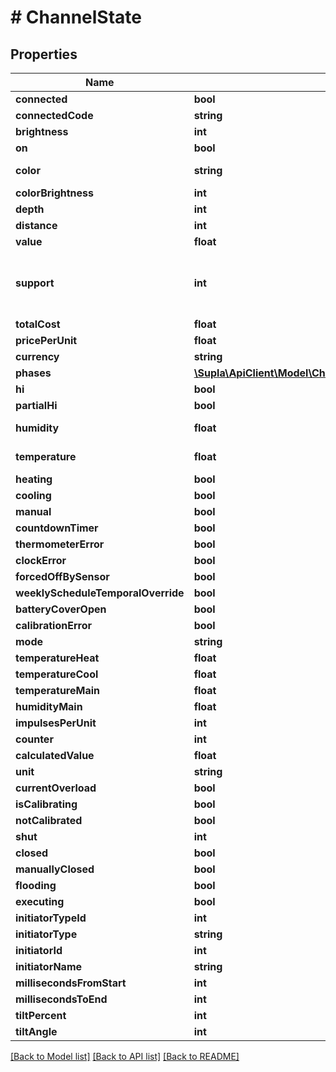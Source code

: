 # # ChannelState

## Properties

Name | Type | Description | Notes
------------ | ------------- | ------------- | -------------
**connected** | **bool** |  | [optional]
**connectedCode** | **string** |  | [optional]
**brightness** | **int** | current dimmer brightness value in percent | [optional]
**on** | **bool** |  | [optional]
**color** | **string** | integer (hex) value of a current color, ranging from &#x60;0x000001&#x60; to &#x60;0xFFFFFF&#x60; | [optional]
**colorBrightness** | **int** | color brightness in percent | [optional]
**depth** | **int** |  | [optional]
**distance** | **int** |  | [optional]
**value** | **float** |  | [optional]
**support** | **int** | A bitmask indicating which measurements are supported by the electricity meter. See https://github.com/SUPLA/supla-cloud/blob/master/src/SuplaBundle/Enums/ElectricityMeterSupportBits.php for more info. All not supported measurements will not be present in the response. | [optional]
**totalCost** | **float** |  | [optional]
**pricePerUnit** | **float** |  | [optional]
**currency** | **string** |  | [optional]
**phases** | [**\Supla\ApiClient\Model\ChannelStateElectricityMeterPhase[]**](ChannelStateElectricityMeterPhase.md) |  | [optional]
**hi** | **bool** |  | [optional]
**partialHi** | **bool** |  | [optional]
**humidity** | **float** | value provided by the sensor, including possibly configured delta adjustment | [optional]
**temperature** | **float** | value provided by the sensor, including possibly configured delta adjustment | [optional]
**heating** | **bool** |  | [optional]
**cooling** | **bool** |  | [optional]
**manual** | **bool** |  | [optional]
**countdownTimer** | **bool** |  | [optional]
**thermometerError** | **bool** |  | [optional]
**clockError** | **bool** |  | [optional]
**forcedOffBySensor** | **bool** |  | [optional]
**weeklyScheduleTemporalOverride** | **bool** |  | [optional]
**batteryCoverOpen** | **bool** |  | [optional]
**calibrationError** | **bool** |  | [optional]
**mode** | **string** |  | [optional]
**temperatureHeat** | **float** |  | [optional]
**temperatureCool** | **float** |  | [optional]
**temperatureMain** | **float** |  | [optional]
**humidityMain** | **float** |  | [optional]
**impulsesPerUnit** | **int** |  | [optional]
**counter** | **int** |  | [optional]
**calculatedValue** | **float** |  | [optional]
**unit** | **string** |  | [optional]
**currentOverload** | **bool** |  | [optional]
**isCalibrating** | **bool** |  | [optional]
**notCalibrated** | **bool** |  | [optional]
**shut** | **int** |  | [optional]
**closed** | **bool** |  | [optional]
**manuallyClosed** | **bool** |  | [optional]
**flooding** | **bool** |  | [optional]
**executing** | **bool** |  |
**initiatorTypeId** | **int** |  | [optional]
**initiatorType** | **string** |  | [optional]
**initiatorId** | **int** |  | [optional]
**initiatorName** | **string** |  | [optional]
**millisecondsFromStart** | **int** |  | [optional]
**millisecondsToEnd** | **int** |  | [optional]
**tiltPercent** | **int** |  | [optional]
**tiltAngle** | **int** |  | [optional]

[[Back to Model list]](../../README.md#models) [[Back to API list]](../../README.md#endpoints) [[Back to README]](../../README.md)
